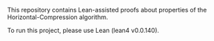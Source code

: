 This repository contains Lean-assisted proofs about properties of the Horizontal-Compression algorithm.

To run this project, please use Lean (lean4 v0.0.140).
